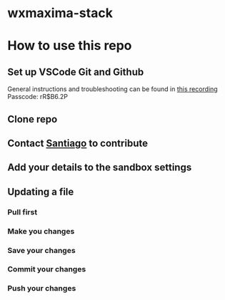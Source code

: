 # wxmaxima-stack

# How to use this repo

## Set up VSCode Git and Github

General instructions and troubleshooting can be found in [this recording](https://us02web.zoom.us/rec/share/io1L9qEUBkV2TmohWpdZBScy4AW4Hks75fyU3zWyRVuG5bRUiD4s_5y4KBzRk2c0.lgbXP4WL0ubmmrNi?startTime=1690362856000) Passcode: rR$B6.2P



## Clone repo

## Contact [Santiago](mailto:smborio@idems.international) to contribute

## Add your details to the sandbox settings

## Updating a file

### Pull first

### Make you changes

### Save your changes

### Commit your changes

### Push your changes